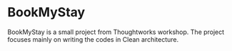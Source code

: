 # BookMyStay
BookMyStay is a small project from Thoughtworks workshop. The project focuses mainly on writing the codes in Clean architecture.

